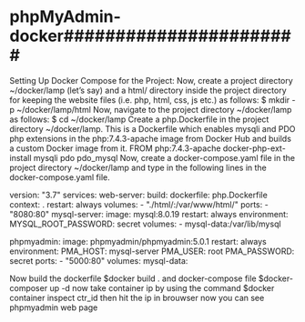 # phpMyAdmin-docker#######################
Setting Up Docker Compose for the Project:
Now, create a project directory ~/docker/lamp (let’s say) and a html/ directory inside the project directory for keeping the website files (i.e. php, html, css, js etc.) as follows:
$ mkdir -p ~/docker/lamp/html
Now, navigate to the project directory ~/docker/lamp as follows:
$ cd ~/docker/lamp
Create a php.Dockerfile in the project directory ~/docker/lamp. This is a Dockerfile which enables mysqli and PDO php extensions in the php:7.4.3-apache image from Docker Hub and builds a custom Docker image from it.
FROM php:7.4.3-apache
docker-php-ext-install mysqli pdo pdo_mysql
Now, create a docker-compose.yaml file in the project directory ~/docker/lamp and type in the following lines in the docker-compose.yaml file.

version: "3.7"
services:
  web-server:
    build:
      dockerfile: php.Dockerfile
      context: .
    restart: always
    volumes:
      - "./html/:/var/www/html/"
    ports:
      - "8080:80"
  mysql-server:
    image: mysql:8.0.19
    restart: always
    environment:
      MYSQL_ROOT_PASSWORD: secret
    volumes:
      - mysql-data:/var/lib/mysql

  phpmyadmin:
    image: phpmyadmin/phpmyadmin:5.0.1
    restart: always
    environment:
      PMA_HOST: mysql-server
      PMA_USER: root
      PMA_PASSWORD: secret
    ports:
      - "5000:80"
volumes:
  mysql-data:
  
  
Now build the dockerfile
$docker build .
and
docker-compose file
$docker-composer up -d
now take container ip by using the command
$docker container inspect ctr_id
then hit the ip in brouwser
now you can see phpmyadmin web page
